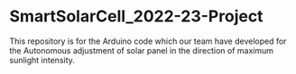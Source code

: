 # SmartSolarCell_2022-23-Project
This repository is for the Arduino code which our team have developed for the Autonomous adjustment of solar panel in the direction of maximum sunlight intensity.

